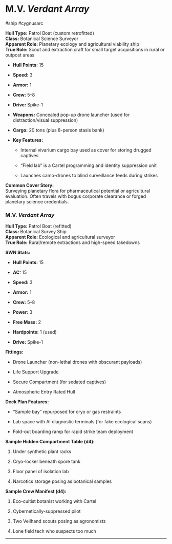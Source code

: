 # M.V. _Verdant Array_
#ship #cygnusarc 

**Hull Type:** Patrol Boat (custom retrofitted)  
**Class:** Botanical Science Surveyor  
**Apparent Role:** Planetary ecology and agricultural viability ship  
**True Role:** Scout and extraction craft for small target acquisitions in rural or outpost areas

- **Hull Points:** 15
    
- **Speed:** 3
    
- **Armor:** 1
    
- **Crew:** 5–8
    
- **Drive:** Spike-1
    
- **Weapons:** Concealed pop-up drone launcher (used for distraction/visual suppression)
    
- **Cargo:** 20 tons (plus 8-person stasis bank)
    
- **Key Features:**
    
    - Internal vivarium cargo bay used as cover for storing drugged captives
        
    - “Field lab” is a Cartel programming and identity suppression unit
        
    - Launches camo-drones to blind surveillance feeds during strikes
        

**Common Cover Story:**  
Surveying planetary flora for pharmaceutical potential or agricultural evaluation. Often travels with bogus corporate clearance or forged planetary science credentials.

### **M.V.** _**Verdant Array**_

**Hull Type:** Patrol Boat (refitted)  
**Class:** Botanical Survey Ship  
**Apparent Role:** Ecological and agricultural surveyor  
**True Role:** Rural/remote extractions and high-speed takedowns

**SWN Stats:**

- **Hull Points:** 15
    
- **AC:** 15
    
- **Speed:** 3
    
- **Armor:** 1
    
- **Crew:** 5–8
    
- **Power:** 3
    
- **Free Mass:** 2
    
- **Hardpoints:** 1 (used)
    
- **Drive:** Spike-1
    

**Fittings:**

- Drone Launcher (non-lethal drones with obscurant payloads)
    
- Life Support Upgrade
    
- Secure Compartment (for sedated captives)
    
- Atmospheric Entry Rated Hull
    

**Deck Plan Features:**

- “Sample bay” repurposed for cryo or gas restraints
    
- Lab space with AI diagnostic terminals (for fake ecological scans)
    
- Fold-out boarding ramp for rapid strike team deployment
    

**Sample Hidden Compartment Table (d4):**

1. Under synthetic plant racks
    
2. Cryo-locker beneath spore tank
    
3. Floor panel of isolation lab
    
4. Narcotics storage posing as botanical samples
    

**Sample Crew Manifest (d4):**

1. Eco-cultist botanist working with Cartel
    
2. Cybernetically-suppressed pilot
    
3. Two Veilhand scouts posing as agronomists
    
4. Lone field tech who suspects too much

---
